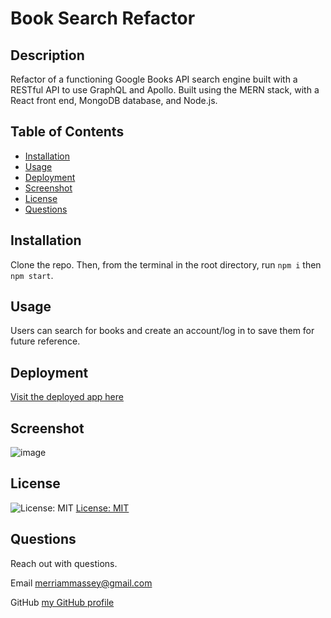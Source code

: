 # Book Search Refactor

## Description

Refactor of a functioning Google Books API search engine built with a RESTful API to use GraphQL and Apollo. Built using the MERN stack, with a React front end, MongoDB database, and Node.js.

## Table of Contents

- [Installation](#installation)
- [Usage](#usage)
- [Deployment](#deployment)
- [Screenshot](#screenshot)
- [License](#license)
- [Questions](#questions)

## Installation

Clone the repo. Then, from the terminal in the root directory, run `npm i` then `npm start`.

## Usage

Users can search for books and create an account/log in to save them for future reference.

## Deployment
[Visit the deployed app here](https://stark-dusk-64999.herokuapp.com/)

## Screenshot

![image](https://user-images.githubusercontent.com/77468612/125112283-d0a59f80-e09b-11eb-8308-f5628806beab.png)

## License

![License: MIT](https://img.shields.io/badge/License-MIT-yellow.svg)
[License: MIT](https://opensource.org/licenses/MIT)

## Questions

Reach out with questions.

Email merriammassey@gmail.com

GitHub [my GitHub profile](https://github.com/merriammassey)
